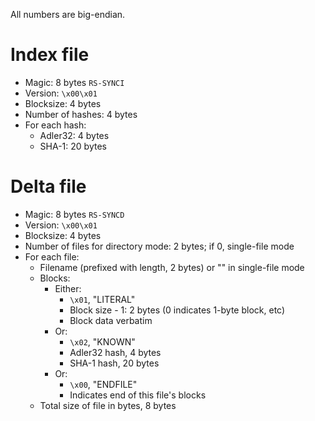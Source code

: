 All numbers are big-endian.

# Index file

* Magic: 8 bytes `RS-SYNCI`
* Version: `\x00\x01`
* Blocksize: 4 bytes
* Number of hashes: 4 bytes
* For each hash:
  * Adler32: 4 bytes
  * SHA-1: 20 bytes

# Delta file

* Magic: 8 bytes `RS-SYNCD`
* Version: `\x00\x01`
* Blocksize: 4 bytes
* Number of files for directory mode: 2 bytes; if 0, single-file mode
* For each file:
  * Filename (prefixed with length, 2 bytes) or "" in single-file mode
  * Blocks:
    * Either:
      * `\x01`, "LITERAL"
      * Block size - 1: 2 bytes (0 indicates 1-byte block, etc)
      * Block data verbatim
    * Or:
      * `\x02`, "KNOWN"
      * Adler32 hash, 4 bytes
      * SHA-1 hash, 20 bytes
    * Or:
      * `\x00`, "ENDFILE"
      * Indicates end of this file's blocks
  * Total size of file in bytes, 8 bytes
